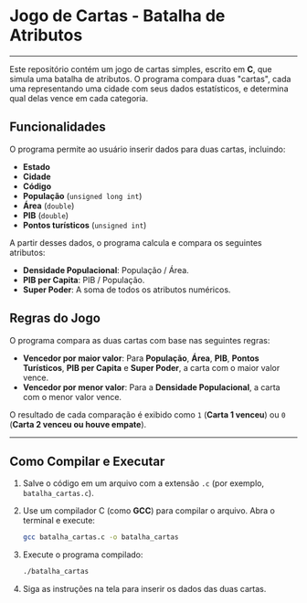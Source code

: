 # **Jogo de Cartas - Batalha de Atributos**

---

Este repositório contém um jogo de cartas simples, escrito em **C**, que simula uma batalha de atributos. O programa compara duas "cartas", cada uma representando uma cidade com seus dados estatísticos, e determina qual delas vence em cada categoria.

## **Funcionalidades**

O programa permite ao usuário inserir dados para duas cartas, incluindo:

* **Estado**
* **Cidade**
* **Código**
* **População** (`unsigned long int`)
* **Área** (`double`)
* **PIB** (`double`)
* **Pontos turísticos** (`unsigned int`)

A partir desses dados, o programa calcula e compara os seguintes atributos:

* **Densidade Populacional**: População / Área.
* **PIB per Capita**: PIB / População.
* **Super Poder**: A soma de todos os atributos numéricos.

## **Regras do Jogo**

O programa compara as duas cartas com base nas seguintes regras:

* **Vencedor por maior valor**: Para **População**, **Área**, **PIB**, **Pontos Turísticos**, **PIB per Capita** e **Super Poder**, a carta com o maior valor vence.
* **Vencedor por menor valor**: Para a **Densidade Populacional**, a carta com o menor valor vence.

O resultado de cada comparação é exibido como `1` (**Carta 1 venceu**) ou `0` (**Carta 2 venceu ou houve empate**).

---

## **Como Compilar e Executar**

1.  Salve o código em um arquivo com a extensão `.c` (por exemplo, `batalha_cartas.c`).
2.  Use um compilador C (como **GCC**) para compilar o arquivo. Abra o terminal e execute:

    ```bash
    gcc batalha_cartas.c -o batalha_cartas
    ```

3.  Execute o programa compilado:

    ```bash
    ./batalha_cartas
    ```

4.  Siga as instruções na tela para inserir os dados das duas cartas.
